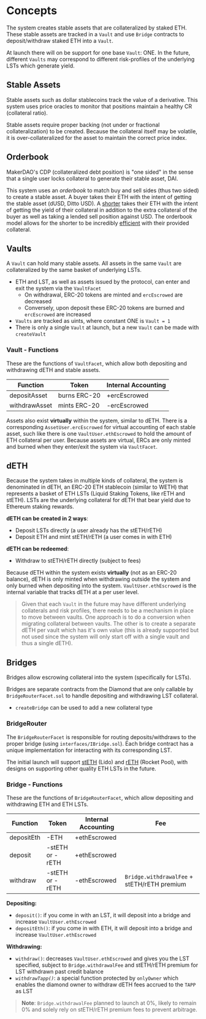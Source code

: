 # Concepts

The system creates stable assets that are collateralized by staked ETH. These stable assets are tracked in a `Vault` and use `Bridge` contracts to deposit/withdraw staked ETH into a `Vault`.

At launch there will on be support for one base `Vault`: ONE. In the future, different `Vaults` may correspond to different risk-profiles of the underlying LSTs which generate yield.

## Stable Assets

Stable assets such as dollar stablecoins track the value of a derivative. This system uses price oracles to monitor that positions maintain a healthy CR (collateral ratio).

Stable assets require proper backing (not under or fractional collateralization) to be created. Because the collateral itself may be volatile, it is over-collateralized for the asset to maintain the correct price index.

## Orderbook

MakerDAO's CDP (collateralized debt position) is "one sided" in the sense that a single user locks collateral to generate their stable asset, DAI.

This system uses an _orderbook_ to match buy and sell sides (thus two sided) to create a stable asset. A buyer takes their ETH with the intent of getting the stable asset (dUSD, Ditto USD). A [shorter](../overview/glossary#shorter) takes their ETH with the intent of getting the yield of their collateral in addition to the extra collateral of the buyer as well as taking a lended sell position against USD. The orderbook model allows for the shorter to be incredibly [efficient](../technical/misc#Capital) with their provided collateral.

## Vaults

A `Vault` can hold many stable assets. All assets in the same `Vault` are collateralized by the same basket of underlying LSTs.

- ETH and LST, as well as assets issued by the protocol, can enter and exit the system via the `VaultFacet`
  - On withdrawal, ERC-20 tokens are minted and `ercEscrowed` are decreased
  - Conversely, upon deposit these ERC-20 tokens are burned and `ercEscrowed` are increased
- `Vaults` are tracked as uints, where constant ONE is `Vault = 1`
- There is only a single `Vault` at launch, but a new `Vault` can be made with `createVault`

### Vault - Functions

These are the functions of `VaultFacet`, which allow both depositing and withdrawing dETH and stable assets.

| Function      | Token        | Internal Accounting |
| ------------- | ------------ | ------------------- |
| depositAsset  | burns ERC-20 | +ercEscrowed        |
| withdrawAsset | mints ERC-20 | -ercEscrowed        |

Assets also exist **virtually** within the system, similar to dETH. There is a corresponding `AssetUser.ercEscrowed` for virtual accounting of each stable asset, such like there is one `VaultUser.ethEscrowed` to hold the amount of ETH collateral per user. Because assets are virtual, ERCs are only minted and burned when they enter/exit the system via `VaultFacet`.

## dETH

Because the system takes in multiple kinds of collateral, the system is denominated in dETH, an ERC-20 ETH stablecoin (similar to WETH) that represents a basket of ETH LSTs (Liquid Staking Tokens, like rETH and stETH). LSTs are the underlying collateral for dETH that bear yield due to Ethereum staking rewards.

**dETH can be created in 2 ways**:

- Deposit LSTs directly (a user already has the stETH/rETH)
- Deposit ETH and mint stETH/rETH (a user comes in with ETH)

**dETH can be redeemed**:

- Withdraw to stETH/rETH directly (subject to fees)

Because dETH within the system exists **virtually** (not as an ERC-20 balance), dETH is only minted when withdrawing outside the system and only burned when depositing into the system. `VaultUser.ethEscrowed` is the internal variable that tracks dETH at a per user level.

> Given that each `Vault` in the future may have different underlying collaterals and risk profiles, there needs to be a mechanism in place to move between vaults. One approach is to do a conversion when migrating collateral between vaults. The other is to create a separate dETH per vault which has it's own value (this is already supported but not used since the system will only start off with a single vault and thus a single dETH).

## Bridges

Bridges allow escrowing collateral into the system (specifically for LSTs).

Bridges are separate contracts from the Diamond that are only callable by `BridgeRouterFacet.sol` to handle depositing and withdrawing LST collateral.

- `createBridge` can be used to add a new collateral type

### BridgeRouter

The `BridgeRouterFacet` is responsible for routing deposits/withdraws to the proper bridge (using `interfaces/IBridge.sol`). Each bridge contract has a unique implementation for interacting with its corresponding LST.

The initial launch will support [stETH](https://docs.lido.fi/guides/steth-integration-guide) (Lido) and [rETH](https://docs.rocketpool.net/overview/glossary.html#reth-rocket-pool-staking-deposit-token) (Rocket Pool), with designs on supporting other quality ETH LSTs in the future.

### Bridge - Functions

These are the functions of `BridgeRouterFacet`, which allow depositing and withdrawing ETH and ETH LSTs.

| Function   | Token           | Internal Accounting | Fee                                         |
| ---------- | --------------- | ------------------- | ------------------------------------------- |
| depositEth | -ETH            | +ethEscrowed        |                                             |
| deposit    | -stETH or -rETH | +ethEscrowed        |                                             |
| withdraw   | -stETH or -rETH | -ethEscrowed        | `Bridge.withdrawalFee` + stETH/rETH premium |

**Depositing:**

- `deposit()`: if you come in with an LST, it will deposit into a bridge and increase `VaultUser.ethEscrowed`
- `depositEth()`: if you come in with ETH, it will deposit into a bridge and increase `VaultUser.ethEscrowed`

**Withdrawing:**

- `withdraw()`: decreases `VaultUser.ethEscrowed` and gives you the LST specified, subject to `Bridge.withdrawalFee` and stETH/rETH premium for LST withdrawn past credit balance
- _`withdrawTapp()`_: a special function protected by `onlyOwner` which enables the diamond owner to withdraw dETH fees accrued to the `TAPP` as LST

> **Note**: `Bridge.withdrawalFee` planned to launch at 0%, likely to remain 0% and solely rely on stETH/rETH premium fees to prevent arbitrage.
